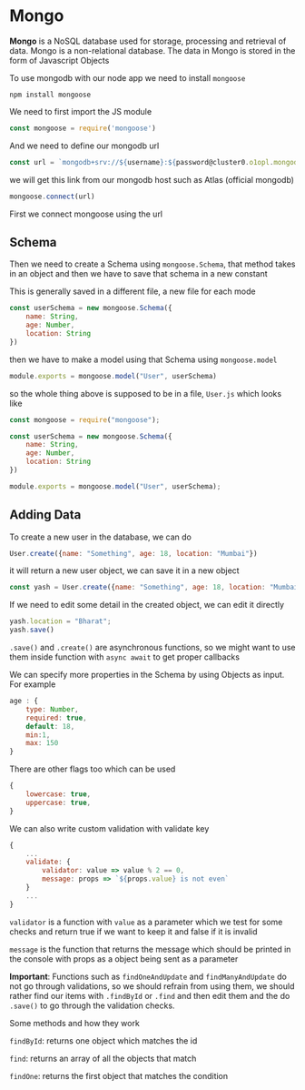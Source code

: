 # Mongo

**Mongo** is a NoSQL database used for storage, processing and retrieval of data. Mongo is a non-relational database. The data in Mongo is stored in the form of Javascript Objects

To use mongodb with our node app we need to install `mongoose`

```console
npm install mongoose
```

We need to first import the JS module

```js
const mongoose = require('mongoose')
```

And we need to define our mongodb url 

```js
const url = `mongodb+srv://${username}:${password@cluster0.o1opl.mongodb.net/${collection_name}?retryWrites=true&w=majority`
```

we will get this link from our mongodb host such as Atlas (official mongodb)

```js
mongoose.connect(url)
```

First we connect mongoose using the url

## Schema

Then we need to create a Schema using `mongoose.Schema`, that method takes in an object and then we have to save that schema in a new constant

This is generally saved in a different file, a new file for each mode

```js
const userSchema = new mongoose.Schema({
    name: String,
    age: Number,
    location: String
})
```

then we have to make a model using that Schema
using `mongoose.model`

```js
module.exports = mongoose.model("User", userSchema)
```

so the whole thing above is supposed to be in a file, `User.js` which looks like

```js
const mongoose = require("mongoose");

const userSchema = new mongoose.Schema({
    name: String,
    age: Number,
    location: String 
})

module.exports = mongoose.model("User", userSchema);
```

## Adding Data

To create a new user in the database, we can do

```js
User.create({name: "Something", age: 18, location: "Mumbai"})
```

it will return a new user object, we can save it in a new object

```js
const yash = User.create({name: "Something", age: 18, location: "Mumbai"})
```

If we need to edit some detail in the created object, we can edit it directly 

```js
yash.location = "Bharat";
yash.save()
```

`.save()` and `.create()` are asynchronous functions, so we might want to use them inside function with `async await` to get proper callbacks

We can specify more properties in the Schema by using Objects as input. For example

```js
age : {
    type: Number,
    required: true,
    default: 18,
    min:1,
    max: 150
}
```

There are other flags too which can be used

```js
{
    lowercase: true,
    uppercase: true,
}
```

We can also write custom validation with validate key

```js
{
    ...
    validate: {
        validator: value => value % 2 == 0,
        message: props => `${props.value} is not even`
    }
    ...
}
```

`validator` is a function with `value` as a parameter which we test for some checks and return true if we want to keep it and false if it is invalid

`message` is the function that returns the message which should be printed in the console with props as a object being sent as a parameter

**Important**: Functions such as `findOneAndUpdate` and `findManyAndUpdate` do not go through validations, so we should refrain from using them, we should rather find our items with `.findById` or `.find` and then edit them and the do `.save()` to go through the validation checks.

Some methods and how they work

`findById`: returns one object which matches the id

`find`: returns an array of all the objects that match

`findOne`: returns the first object that matches the condition